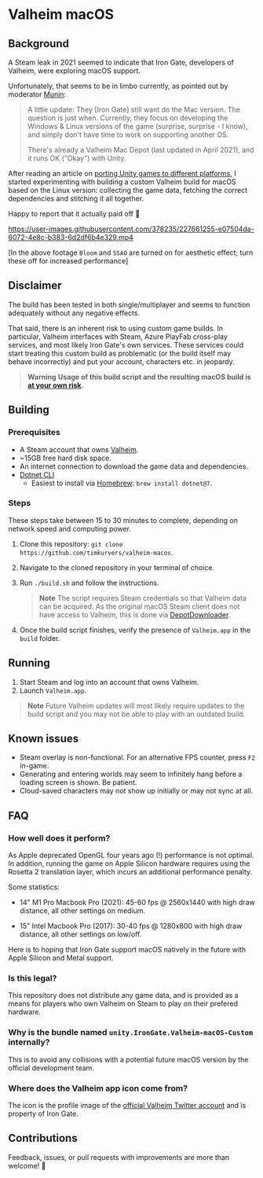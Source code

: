 # Valheim macOS

## Background

A Steam leak in 2021 seemed to indicate that Iron Gate, developers of Valheim, were exploring macOS
support.

Unfortunately, that seems to be in limbo currently, as pointed out by moderator [Munin]:

> A little update: They [Iron Gate] still want do the Mac version. The question is just when. Currently, they focus on developing the Windows & Linux versions of the game (surprise, surprise - I know), and simply don't have time to work on supporting another OS.
>
> There's already a Valheim Mac Depot (last updated in April 2021), and it runs OK ("Okay") with Unity.

After reading an article on [porting Unity games to different platforms], I started experimenting with
building a custom Valheim build for macOS based on the Linux version: collecting the game data, fetching the
correct dependencies and stitching it all together.

Happy to report that it actually paid off 🥳

https://user-images.githubusercontent.com/378235/227661255-e07504da-6072-4e8c-b383-6d2df6b4e329.mp4

[In the above footage `Bloom` and `SSAO` are turned on for aesthetic effect; turn these off for increased performance]

## Disclaimer

The build has been tested in both single/multiplayer and seems to function adequately without any negative
effects.

That said, there is an inherent risk to using custom game builds. In particular, Valheim interfaces with Steam,
Azure PlayFab cross-play services, and most likely Iron Gate's own services. These services could start treating
this custom build as problematic (or the build itself may behave incorrectly) and put your account, characters
etc. in jeopardy.

> __Warning__
> **Usage of this build script and the resulting macOS build is [at your own risk].**

## Building

### Prerequisites

- A Steam account that owns [Valheim].
- ~15GB free hard disk space.
- An internet connection to download the game data and dependencies.
- [Dotnet CLI]
  - Easiest to install via [Homebrew]: `brew install dotnet@7`.

### Steps

These steps take between 15 to 30 minutes to complete, depending on network speed and computing power.

1. Clone this repository: `git clone https://github.com/timkurvers/valheim-macos`.
2. Navigate to the cloned repository in your terminal of choice.
3. Run `./build.sh` and follow the instructions.

   > __Note__
   > The script requires Steam credentials so that Valheim data can be acquired. As the original
   > macOS Steam client does not have access to Valheim, this is done via [DepotDownloader].

4. Once the build script finishes, verify the presence of `Valheim.app` in the `build` folder.

## Running

1. Start Steam and log into an account that owns Valheim.
2. Launch `Valheim.app`.

> __Note__
> Future Valheim updates will most likely require updates to the build script and you may not be able to
> play with an outdated build.

## Known issues

- Steam overlay is non-functional. For an alternative FPS counter, press `F2` in-game.
- Generating and entering worlds may seem to infinitely hang before a loading screen is shown. Be patient.
- Cloud-saved characters may not show up initially or may not sync at all.

## FAQ

### How well does it perform?

As Apple deprecated OpenGL four years ago (!) performance is not optimal. In addition, running the
game on Apple Silicon hardware requires using the Rosetta 2 translation layer, which incurs an additional
performance penalty.

Some statistics:

- 14" M1 Pro Macbook Pro (2021): 45-60 fps @ 2560x1440 with high draw distance,
all other settings on medium.

- 15" Intel Macbook Pro (2017): 30-40 fps @ 1280x800 with high draw distance,
all other settings on low/off.

Here is to hoping that Iron Gate support macOS natively in the future with Apple Silicon and Metal support.

### Is this legal?

This repository does not distribute any game data, and is provided as a means for players who own
Valheim on Steam to play on their prefered hardware.

### Why is the bundle named `unity.IronGate.Valheim-macOS-Custom` internally?

This is to avoid any collisions with a potential future macOS version by the official development team.

### Where does the Valheim app icon come from?

The icon is the profile image of the [official Valheim Twitter account] and is property of Iron Gate.

## Contributions

Feedback, issues, or pull requests with improvements are more than welcome! 🙏

[DepotDownloader]: https://github.com/SteamRE/DepotDownloader
[Dotnet CLI]: https://learn.microsoft.com/en-us/dotnet/core/tools/
[Homebrew]: https://brew.sh/
[Munin]: https://steamcommunity.com/app/892970/discussions/2/3192485276070223820/?ctp=68#c3446961485766994098
[Valheim]: https://store.steampowered.com/app/892970/Valheim/
[at your own risk]: LICENSE.md
[official Valheim Twitter account]: https://twitter.com/Valheimgame
[porting Unity games to different platforms]: https://www.pcgamingwiki.com/wiki/Engine:Unity/Porting
